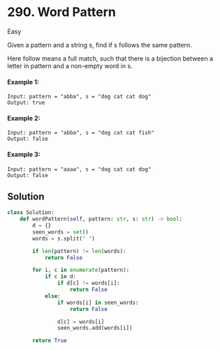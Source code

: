 # 290. Word Pattern

Easy

Given a pattern and a string s, find if s follows the same pattern.

Here follow means a full match, such that there is a bijection between a letter
in pattern and a non-empty word in s.

#### Example 1:

```
Input: pattern = "abba", s = "dog cat cat dog"
Output: true
```

#### Example 2:

```
Input: pattern = "abba", s = "dog cat cat fish"
Output: false
```

#### Example 3:

```
Input: pattern = "aaaa", s = "dog cat cat dog"
Output: false
```

## Solution

```python
class Solution:
    def wordPattern(self, pattern: str, s: str) -> bool:
        d = {}
        seen_words = set()
        words = s.split(" ")

        if len(pattern) != len(words):
            return False

        for i, c in enumerate(pattern):
            if c in d:
                if d[c] != words[i]:
                    return False
            else:
                if words[i] in seen_words:
                    return False

                d[c] = words[i]
                seen_words.add(words[i])

        return True
```
